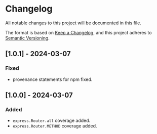 # Changelog

All notable changes to this project will be documented in this file.

The format is based on [Keep a Changelog](https://keepachangelog.com/en/1.1.0/),
and this project adheres to [Semantic Versioning](https://semver.org/spec/v2.0.0.html).

## [1.0.1] - 2024-03-07

### Fixed

- provenance statements for npm fixed.

## [1.0.0] - 2024-03-07

### Added

- `express.Router.all` coverage added.
- `express.Router.METHOD` coverage added.
